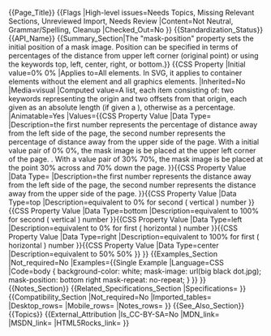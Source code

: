 {{Page_Title}}
{{Flags
|High-level issues=Needs Topics, Missing Relevant Sections, Unreviewed Import, Needs Review
|Content=Not Neutral, Grammar/Spelling, Cleanup
|Checked_Out=No
}}
{{Standardization_Status}}
{{API_Name}}
{{Summary_Section|The "mask-position" property sets the initial position of a mask image. Position can be specified in terms of percentages of the distance from upper left corner (original point) or using the keywords top, left, center, right, or bottom.}}
{{CSS Property
|Initial value=0% 0%
|Applies to=All elements. In SVG, it applies to container elements without the <defs> element and all graphics elements.
|Inherited=No
|Media=visual
|Computed value=A list, each item consisting of: two keywords representing the origin and two offsets from that origin, each given as an absolute length (if given a <length>), otherwise as a percentage.
|Animatable=Yes
|Values={{CSS Property Value
|Data Type=<percentage>
|Description=the first number represents the percentage of distance away from the left side of the page, the second number represents the percentage of distance away from the upper side of the page. With a initial value pair of 0% 0%, the mask image is be placed at the upper left corner of the page. . With a value pair of 30% 70%, the mask image is be placed at the point 30% across and 70% down the page.
}}{{CSS Property Value
|Data Type=<length>
|Description=the first number represents the distance away from the left side of the page, the second number represents the distance away from the upper side of the page.
}}{{CSS Property Value
|Data Type=top
|Description=equivalent to 0% for second ( vertical ) number
}}{{CSS Property Value
|Data Type=bottom
|Description=equivalent to 100% for second ( vertical ) number
}}{{CSS Property Value
|Data Type=left
|Description=equivalent to 0% for first ( horizontal ) number
}}{{CSS Property Value
|Data Type=right
|Description=equivalent to 100% for first ( horizontal ) number
}}{{CSS Property Value
|Data Type=center
|Description=equivalent to 50% 50%
}}
}}
{{Examples_Section
|Not_required=No
|Examples={{Single Example
|Language=CSS
|Code=body {
	background-color: white;
	mask-image: url(big black dot.jpg);
        mask-position: bottom right
	mask-repeat: no-repeat;
	}
}}
}}
{{Notes_Section}}
{{Related_Specifications_Section
|Specifications=
}}
{{Compatibility_Section
|Not_required=No
|Imported_tables=
|Desktop_rows=
|Mobile_rows=
|Notes_rows=
}}
{{See_Also_Section}}
{{Topics}}
{{External_Attribution
|Is_CC-BY-SA=No
|MDN_link=
|MSDN_link=
|HTML5Rocks_link=
}}